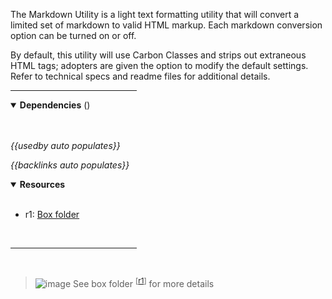<!-- category start --><!-- category end -->

The Markdown Utility is a light text formatting utility that will convert a limited set of markdown to valid HTML markup. Each markdown conversion option can be turned on or off.

By default, this utility will use Carbon Classes and strips out extraneous HTML tags; adopters are given the option to modify the default settings. Refer to technical specs and readme files for additional details.


<hr width="40%" />

<!-- toc start depthStart="2" --><!-- toc end -->

<details open="false">
  <summary><strong>Dependencies</strong> (<!-- dependencyCount start --><!-- dependencyCount end -->)</summary><br />

<br />
</details>

<!-- usedby start -->
*{{usedby auto populates}}*
<!-- usedby end -->

<!-- backlinks start -->
*{{backlinks auto populates}}*
<!-- backlinks end -->

<a name="resources"></a>
<details open="true">
  <summary><strong>Resources</strong></summary><br />

- r1: [Box folder](https://ibm.ent.box.com/folder/101190012021)

<br />
</details>

<hr width="40%" />

<br />

> ![image](https://user-images.githubusercontent.com/3793636/117873919-f6faba80-b265-11eb-81a5-039bdcd822e8.png)  See box folder <sup>[[r1](#resources)]</sup> for more details

